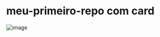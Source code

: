 # meu-primeiro-repo com card

![image](https://user-images.githubusercontent.com/99561945/177890272-50e6b2cd-8b86-4810-b37f-11015765df96.png)
